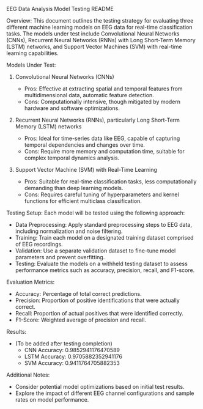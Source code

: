 EEG Data Analysis Model Testing README

Overview:
This document outlines the testing strategy for evaluating three different machine learning models
on EEG data for real-time classification tasks. The models under test include Convolutional Neural Networks (CNNs),
Recurrent Neural Networks (RNNs) with Long Short-Term Memory (LSTM) networks, and Support Vector Machines (SVM)
with real-time learning capabilities.

Models Under Test:
1. Convolutional Neural Networks (CNNs)
   - Pros: Effective at extracting spatial and temporal features from multidimensional data, automatic feature detection.
   - Cons: Computationally intensive, though mitigated by modern hardware and software optimizations.

2. Recurrent Neural Networks (RNNs), particularly Long Short-Term Memory (LSTM) networks
   - Pros: Ideal for time-series data like EEG, capable of capturing temporal dependencies and changes over time.
   - Cons: Require more memory and computation time, suitable for complex temporal dynamics analysis.

3. Support Vector Machine (SVM) with Real-Time Learning
   - Pros: Suitable for real-time classification tasks, less computationally demanding than deep learning models.
   - Cons: Requires careful tuning of hyperparameters and kernel functions for efficient multiclass classification.

Testing Setup:
Each model will be tested using the following approach:
- Data Preprocessing: Apply standard preprocessing steps to EEG data, including normalization and noise filtering.
- Training: Train each model on a designated training dataset comprised of EEG recordings.
- Validation: Use a separate validation dataset to fine-tune model parameters and prevent overfitting.
- Testing: Evaluate the models on a withheld testing dataset to assess performance metrics such as accuracy, precision, recall, and F1-score.

Evaluation Metrics:
- Accuracy: Percentage of total correct predictions.
- Precision: Proportion of positive identifications that were actually correct.
- Recall: Proportion of actual positives that were identified correctly.
- F1-Score: Weighted average of precision and recall.

Results:
- (To be added after testing completion)
  - CNN Accuracy: 0.9852941176470589
  - LSTM Accuracy: 0.9705882352941176
  - SVM Accuracy: 0.9411764705882353

Additional Notes:
- Consider potential model optimizations based on initial test results.
- Explore the impact of different EEG channel configurations and sample rates on model performance.
